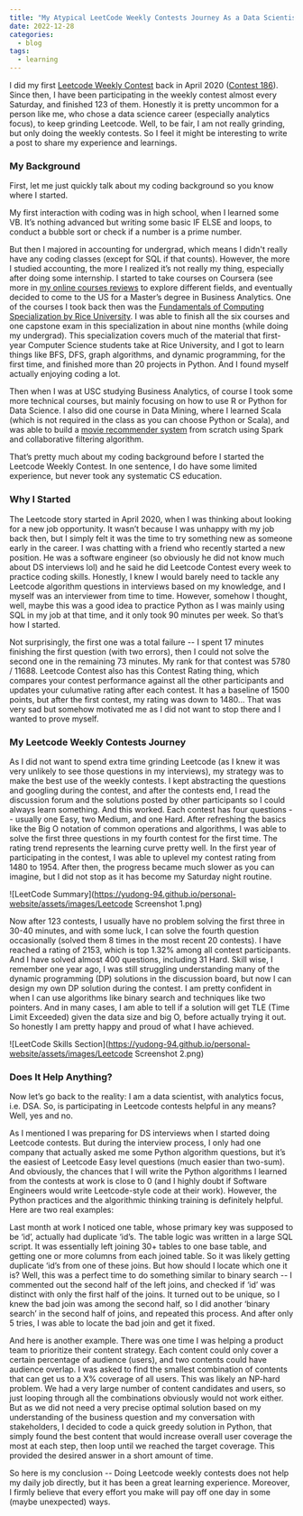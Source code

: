 ```yaml
---
title: "My Atypical LeetCode Weekly Contests Journey As a Data Scientist"
date: 2022-12-28
categories:
  - blog
tags:
  - learning
---
```



I did my first [Leetcode Weekly Contest](https://leetcode.com/contest/) back in April 2020 ([Contest 186](https://leetcode.com/contest/weekly-contest-186/)). Since then, I have been participating in the weekly contest almost every Saturday, and finished 123 of them. Honestly it is pretty uncommon for a person like me, who chose a data science career (especially analytics focus), to keep grinding Leetcode. Well, to be fair, I am not really grinding, but only doing the weekly contests. So I feel it might be interesting to write a post to share my experience and learnings.  

### My Background  

First, let me just quickly talk about my coding background so you know where I started.  

My first interaction with coding was in high school, when I learned some VB. It’s nothing advanced but writing some basic IF ELSE and loops, to conduct a bubble sort or check if a number is a prime number.  

But then I majored in accounting for undergrad, which means I didn't really have any coding classes (except for SQL if that counts). However, the more I studied accounting, the more I realized it’s not really my thing, especially after doing some internship. I started to take courses on Coursera (see more in [my online courses reviews](https://yudong-94.github.io/personal-website/blog/MOOCList/) to explore different fields, and eventually decided to come to the US for a Master’s degree in Business Analytics. One of the courses I took back then was the [Fundamentals of Computing Specialization by Rice University](https://www.coursera.org/specializations/computer-fundamentals). I was able to finish all the six courses and one capstone exam in this specialization in about nine months (while doing my undergrad). This specialization covers much of the material that first-year Computer Science students take at Rice University, and I got to learn things like BFS, DFS, graph algorithms, and dynamic programming, for the first time, and finished more than 20 projects in Python. And I found myself actually enjoying coding a lot.  

Then when I was at USC studying Business Analytics, of course I took some more technical courses, but mainly focusing on how to use R or Python for Data Science. I also did one course in Data Mining, where I learned Scala (which is not required in the class as you can choose Python or Scala), and was able to build a [movie recommender system](https://github.com/yudong-94/My-Movie-Recommender) from scratch using Spark and collaborative filtering algorithm.  

That’s pretty much about my coding background before I started the Leetcode Weekly Contest. In one sentence, I do have some limited experience, but never took any systematic CS education.  

### Why I Started  

The Leetcode story started in April 2020, when I was thinking about looking for a new job opportunity. It wasn’t because I was unhappy with my job back then, but I simply felt it was the time to try something new as someone early in the career. I was chatting with a friend who recently started a new position. He was a software engineer (so obviously he did not know much about DS interviews lol) and he said he did Leetcode Contest every week to practice coding skills. Honestly, I knew I would barely need to tackle any Leetcode algorithm questions in interviews based on my knowledge, and I myself was an interviewer from time to time. However, somehow I thought, well, maybe this was a good idea to practice Python as I was mainly using SQL in my job at that time, and it only took 90 minutes per week. So that’s how I started.  

Not surprisingly, the first one was a total failure -- I spent 17 minutes finishing the first question (with two errors), then I could not solve the second one in the remaining 73 minutes. My rank for that contest was 5780 / 11688. Leetcode Contest also has this Contest Rating thing, which compares your contest performance against all the other participants and updates your culumative rating after each contest. It has a baseline of 1500 points, but after the first contest, my rating was down to 1480… That was very sad but somehow motivated me as I did not want to stop there and I wanted to prove myself.  

### My Leetcode Weekly Contests Journey  

As I did not want to spend extra time grinding Leetcode (as I knew it was very unlikely to see those questions in my interviews), my strategy was to make the best use of the weekly contests. I kept abstracting the questions and googling during the contest, and after the contests end, I read the discussion forum and the solutions posted by other participants so I could always learn something. And this worked. Each contest has four questions -- usually one Easy, two Medium, and one Hard. After refreshing the basics like the Big O notation of common operations and algorithms, I was able to solve the first three questions in my fourth contest for the first time. The rating trend represents the learning curve pretty well. In the first year of participating in the contest, I was able to uplevel my contest rating from 1480 to 1954. After then, the progress became much slower as you can imagine, but I did not stop as it has become my Saturday night routine.   

![LeetCode Summary](https://yudong-94.github.io/personal-website/assets/images/Leetcode Screenshot 1.png)  

Now after 123 contests, I usually have no problem solving the first three in 30-40 minutes, and with some luck, I can solve the fourth question occasionally (solved them 8 times in the most recent 20 contests). I have reached a rating of 2153, which is top 1.32% among all contest participants. And I have solved almost 400 questions, including 31 Hard. Skill wise, I remember one year ago, I was still struggling understanding many of the dynamic programming (DP) solutions in the discussion board, but now I can design my own DP solution during the contest. I am pretty confident in when I can use algorithms like binary search and techniques like two pointers. And in many cases, I am able to tell if a solution will get TLE (Time Limit Exceeded) given the data size and big O, before actually trying it out. So honestly I am pretty happy and proud of what I have achieved.  

![LeetCode Skills Section](https://yudong-94.github.io/personal-website/assets/images/Leetcode Screenshot 2.png)  


### Does It Help Anything?  

Now let’s go back to the reality: I am a data scientist, with analytics focus, i.e. DSA. So, is participating in Leetcode contests helpful in any means? Well, yes and no.  

As I mentioned I was preparing for DS interviews when I started doing Leetcode contests. But during the interview process, I only had one company that actually asked me some Python algorithm questions, but it’s the easiest of Leetcode Easy level questions (much easier than two-sum). And obviously, the chances that I will write the Python algorithms I learned from the contests at work is close to 0 (and I highly doubt if Software Engineers would write Leetcode-style code at their work). However, the Python practices and the algorithmic thinking training is definitely helpful. Here are two real examples:  

Last month at work I noticed one table, whose primary key was supposed to be ‘id’, actually had duplicate ‘id’s. The table logic was written in a large SQL script. It was essentially left joining 30+ tables to one base table, and getting one or more columns from each joined table. So it was likely getting duplicate ‘id’s from one of these joins. But how should I locate which one it is? Well, this was a perfect time to do something similar to binary search -- I commented out the second half of the left joins, and checked if ‘id’ was distinct with only the first half of the joins. It turned out to be unique, so I knew the bad join was among the second half, so I did another ‘binary search’ in the second half of joins, and repeated this process. And after only 5 tries, I was able to locate the bad join and get it fixed.  

And here is another example. There was one time I was helping a product team to prioritize their content strategy. Each content could only cover a certain percentage of audience (users), and two contents could have audience overlap. I was asked to find the smallest combination of contents that can get us to a X% coverage of all users. This was likely an NP-hard problem. We had a very large number of content candidates and users, so just looping through all the combinations obviously would not work either. But as we did not need a very precise optimal solution based on my understanding of the business question and my conversation with stakeholders, I decided to code a quick greedy solution in Python, that simply found the best content that would increase overall user coverage the most at each step, then loop until we reached the target coverage. This provided the desired answer in a short amount of time.  

So here is my conclusion -- Doing Leetcode weekly contests does not help my daily job directly, but it has been a great learning experience. Moreover, I firmly believe that every effort you make will pay off one day in some (maybe unexpected) ways.  
